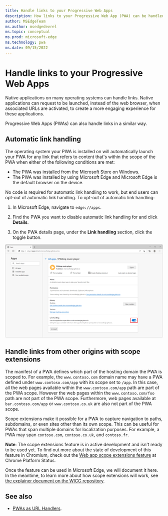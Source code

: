 ```yaml
---
title: Handle links to your Progressive Web Apps
description: How links to your Progressive Web App (PWA) can be handled by your app rather than by the web browser.
author: MSEdgeTeam
ms.author: msedgedevrel
ms.topic: conceptual
ms.prod: microsoft-edge
ms.technology: pwa
ms.date: 09/15/2022
---
```

# Handle links to your Progressive Web Apps

Native applications on many operating systems can handle links. Native applications can request to be launched, instead of the web browser, when associated URLs are activated, to create a more engaging experience for these applications.

Progressive Web Apps (PWAs) can also handle links in a similar way.


<!-- ====================================================================== -->
## Automatic link handling

The operating system your PWA is installed on will automatically launch your PWA for any link that refers to content that's within the scope of the PWA when either of the following conditions are met:

* The PWA was installed from the Microsoft Store on Windows.
* The PWA was installed by using Microsoft Edge and Microsoft Edge is the default browser on the device.

No code is required for automatic link handling to work, but end users can opt-out of automatic link handling. To opt-out of automatic link handling:

1. In Microsoft Edge, navigate to `edge://apps`.

1. Find the PWA you want to disable automatic link handling for and click **Details**.

1. On the PWA details page, under the **Link handling** section, click the toggle button.

![The edge://apps details page for the PWAmp music player app, showing where the link handling toggle button is](./handle-urls-images/link-handling-opt-out.png)


<!-- ====================================================================== -->
## Handle links from other origins with scope extensions

The manifest of a PWA defines which part of the hosting domain the PWA is scoped to. For example, the `www.contoso.com` domain name may have a PWA defined under `www.contoso.com/app` with its scope set to `/app`. In this case, all the web pages available within the `www.contoso.com/app` path are part of the PWA scope. However the web pages within the `www.contoso.com/foo` path are not part of the PWA scope. Furthermore, web pages available at `bar.contoso.com/app` or `www.contoso.co.uk` are also not part of the PWA scope.

Scope extensions make it possible for a PWA to capture navigation to paths, subdomains, or even sites other than its own scope. This can be useful for PWAs that span multiple domains for localization purposes. For example, a PWA may span `contoso.com`, `contoso.co.uk`, and `contoso.fr`.

**Note**: The scope extensions feature is in active development and isn't ready to be used yet. To find out more about the state of development of this feature in Chromium, check out the [Web app scope extensions feature](https://chromestatus.com/feature/5746537956114432) at Chrome Platform Status.

Once the feature can be used in Microsoft Edge, we will document it here. In the meantime, to learn more about how scope extensions will work, see [the explainer document on the WICG repository](https://github.com/WICG/manifest-incubations/blob/gh-pages/scope_extensions-explainer.md).


<!-- ====================================================================== -->
## See also

*  [PWAs as URL Handlers](https://web.dev/pwa-url-handler/).
